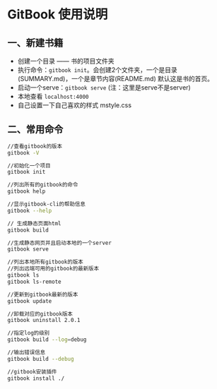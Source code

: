 # GitBook 使用说明

## 一、新建书籍

* 创建一个目录 —— 书的项目文件夹
* 执行命令：`gitbook init`。会创建2个文件夹，一个是目录(SUMMARY.md)，一个是章节内容(README.md) 默认这是书的首页。
* 启动一个serve：`gitbook serve` (注：这里是serve不是server)
* 本地查看 `localhost:4000`
* 自己设置一下自己喜欢的样式 mstyle.css

## 二、常用命令

````bash
//查看gitbook的版本
gitbook -V

//初始化一个项目
gitbook init

//列出所有的gitbook的命令
gitbook help

//显示gitbook-cli的帮助信息
gitbook --help

// 生成静态页面html
gitbook build

//生成静态网页并且启动本地的一个server
gitbook serve

//列出本地所有gitbook的版本
//列出远端可用的gitbook的最新版本
gitbook ls
gitbook ls-remote

//更新到gitbook最新的版本
gitbook update

//卸载对应的gitbook版本
gitbook uninstall 2.0.1

//指定log的级别
gitbook build --log=debug

//输出错误信息
gitbook build --debug

//gitbook安装插件
gitbook install ./
````

